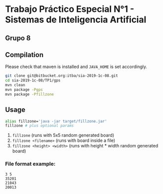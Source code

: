 # Trabajo Práctico Especial N°1 - Sistemas de Inteligencia Artificial
## Grupo 8

## Compilation
Please check that maven is installed and `JAVA_HOME` is set accordingly.

```bash
git clone git@bitbucket.org:itba/sia-2019-1c-08.git
cd sia-2019-1c-08/TP1/gps
mvn clean
mvn package -Pgps
mvn package -Pfillzone
```

## Usage

```bash
alias fillzone='java -jar target/fillzone.jar'
fillzone # plus optional params
```

1. `fillzone` (runs with 5x5 random generated board)
2. `fillzone <filename>` (runs with board inside a file)
3. `fillzone <height> <width>` (runs with height * width random generated board)

### File format example:
```
3 5
35201
21043
20013
```
